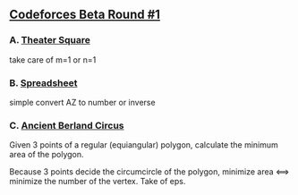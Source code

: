 ## [Codeforces Beta Round #1](http://www.codeforces.com/contest/1)

### A. [Theater Square](http://www.codeforces.com/contest/1/problem/A)
take care of m=1 or n=1

### B. [Spreadsheet](http://www.codeforces.com/contest/1/problem/B)
simple convert AZ to number or inverse

### C. [Ancient Berland Circus](http://www.codeforces.com/contest/1/problem/C)
Given 3 points of a regular (equiangular) polygon, calculate the minimum area of the polygon.

Because 3 points decide the circumcircle of the polygon, minimize area <==> minimize the number of the vertex. Take of eps.
